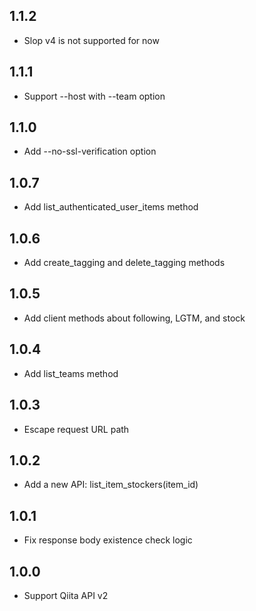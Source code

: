 ## 1.1.2
- Slop v4 is not supported for now

## 1.1.1
- Support --host with --team option

## 1.1.0
- Add --no-ssl-verification option

## 1.0.7
- Add list_authenticated_user_items method

## 1.0.6
- Add create_tagging and delete_tagging methods

## 1.0.5
- Add client methods about following, LGTM, and stock

## 1.0.4
- Add list_teams method

## 1.0.3
- Escape request URL path

## 1.0.2
- Add a new API: list_item_stockers(item_id)

## 1.0.1
- Fix response body existence check logic

## 1.0.0
- Support Qiita API v2
